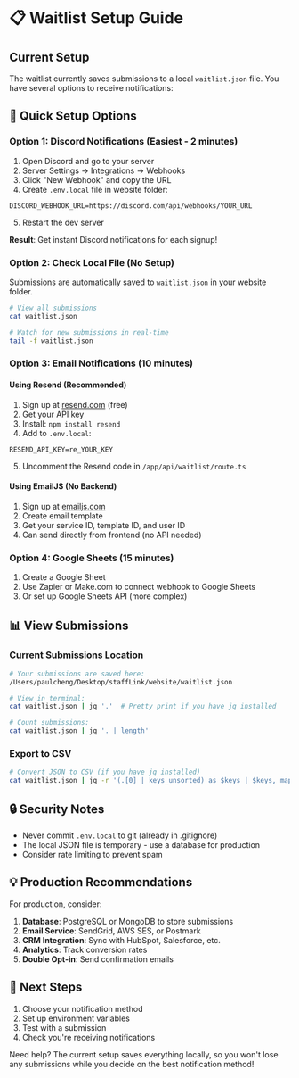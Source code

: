 # 📋 Waitlist Setup Guide

## Current Setup
The waitlist currently saves submissions to a local `waitlist.json` file. You have several options to receive notifications:

## 🚀 Quick Setup Options

### Option 1: Discord Notifications (Easiest - 2 minutes)
1. Open Discord and go to your server
2. Server Settings → Integrations → Webhooks
3. Click "New Webhook" and copy the URL
4. Create `.env.local` file in website folder:
```
DISCORD_WEBHOOK_URL=https://discord.com/api/webhooks/YOUR_URL
```
5. Restart the dev server

**Result**: Get instant Discord notifications for each signup!

### Option 2: Check Local File (No Setup)
Submissions are automatically saved to `waitlist.json` in your website folder.
```bash
# View all submissions
cat waitlist.json

# Watch for new submissions in real-time
tail -f waitlist.json
```

### Option 3: Email Notifications (10 minutes)

#### Using Resend (Recommended)
1. Sign up at [resend.com](https://resend.com) (free)
2. Get your API key
3. Install: `npm install resend`
4. Add to `.env.local`:
```
RESEND_API_KEY=re_YOUR_KEY
```
5. Uncomment the Resend code in `/app/api/waitlist/route.ts`

#### Using EmailJS (No Backend)
1. Sign up at [emailjs.com](https://www.emailjs.com/)
2. Create email template
3. Get your service ID, template ID, and user ID
4. Can send directly from frontend (no API needed)

### Option 4: Google Sheets (15 minutes)
1. Create a Google Sheet
2. Use Zapier or Make.com to connect webhook to Google Sheets
3. Or set up Google Sheets API (more complex)

## 📊 View Submissions

### Current Submissions Location
```bash
# Your submissions are saved here:
/Users/paulcheng/Desktop/staffLink/website/waitlist.json

# View in terminal:
cat waitlist.json | jq '.'  # Pretty print if you have jq installed

# Count submissions:
cat waitlist.json | jq '. | length'
```

### Export to CSV
```bash
# Convert JSON to CSV (if you have jq installed)
cat waitlist.json | jq -r '(.[0] | keys_unsorted) as $keys | $keys, map([.[ $keys[] ]])[] | @csv' > waitlist.csv
```

## 🔒 Security Notes
- Never commit `.env.local` to git (already in .gitignore)
- The local JSON file is temporary - use a database for production
- Consider rate limiting to prevent spam

## 💡 Production Recommendations
For production, consider:
1. **Database**: PostgreSQL or MongoDB to store submissions
2. **Email Service**: SendGrid, AWS SES, or Postmark
3. **CRM Integration**: Sync with HubSpot, Salesforce, etc.
4. **Analytics**: Track conversion rates
5. **Double Opt-in**: Send confirmation emails

## 🎯 Next Steps
1. Choose your notification method
2. Set up environment variables
3. Test with a submission
4. Check you're receiving notifications

Need help? The current setup saves everything locally, so you won't lose any submissions while you decide on the best notification method!